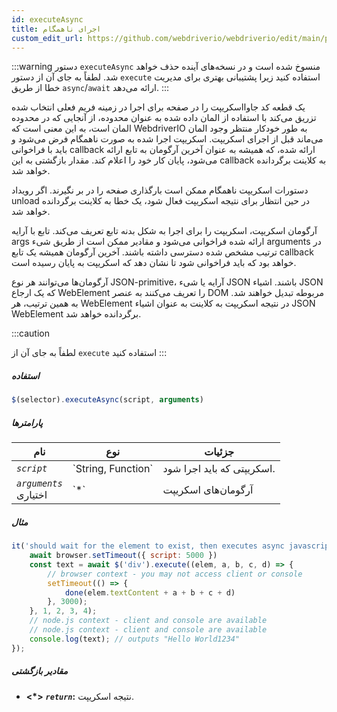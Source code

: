 ```yaml
---
id: executeAsync
title: اجرای ناهمگام
custom_edit_url: https://github.com/webdriverio/webdriverio/edit/main/packages/webdriverio/src/commands/element/executeAsync.ts
---
```


:::warning
دستور `executeAsync` منسوخ شده است و در نسخه‌های آینده حذف خواهد شد.
لطفاً به جای آن از دستور `execute` استفاده کنید زیرا پشتیبانی بهتری برای
مدیریت خطا از طریق `async`/`await` ارائه می‌دهد.
:::

یک قطعه کد جاوااسکریپت را در صفحه برای اجرا در زمینه فریم فعلی انتخاب شده تزریق می‌کند
با استفاده از المان داده شده به عنوان محدوده، از آنجایی که در محدوده المان است، به این معنی است که WebdriverIO 
به طور خودکار منتظر وجود المان می‌ماند قبل از اجرای اسکریپت.
اسکریپت اجرا شده به صورت ناهمگام فرض می‌شود و باید با فراخوانی callback ارائه شده،
که همیشه به عنوان آخرین آرگومان به تابع ارائه می‌شود، پایان کار خود را اعلام کند. مقدار
بازگشتی به این callback به کلاینت برگردانده خواهد شد.

دستورات اسکریپت ناهمگام ممکن است بارگذاری صفحه را در بر نگیرند. اگر رویداد unload در حین انتظار
برای نتیجه اسکریپت فعال شود، یک خطا به کلاینت برگردانده خواهد شد.

آرگومان اسکریپت، اسکریپت را برای اجرا به شکل بدنه تابع تعریف می‌کند. تابع با
آرایه args ارائه شده فراخوانی می‌شود و مقادیر ممکن است از طریق شیء arguments در ترتیب
مشخص شده دسترسی داشته باشند. آخرین آرگومان همیشه یک تابع callback خواهد بود که باید فراخوانی شود
تا نشان دهد که اسکریپت به پایان رسیده است.

آرگومان‌ها می‌توانند هر نوع JSON-primitive، آرایه یا شیء JSON باشند. اشیاء JSON که یک ارجاع WebElement را
تعریف می‌کنند به عنصر DOM مربوطه تبدیل خواهند شد. به همین ترتیب، هر WebElement در نتیجه
اسکریپت به کلاینت به عنوان اشیاء JSON WebElement برگردانده خواهد شد.

:::caution

لطفاً به جای آن از `execute` استفاده کنید
:::

##### استفاده

```js
$(selector).executeAsync(script, arguments)
```

##### پارامترها

<table>
  <thead>
    <tr>
      <th>نام</th><th>نوع</th><th>جزئیات</th>
    </tr>
  </thead>
  <tbody>
    <tr>
      <td><code><var>script</var></code></td>
      <td>`String, Function`</td>
      <td>اسکریپتی که باید اجرا شود.</td>
    </tr>
    <tr>
      <td><code><var>arguments</var></code><br /><span className="label labelWarning">اختیاری</span></td>
      <td>`*`</td>
      <td>آرگومان‌های اسکریپت</td>
    </tr>
  </tbody>
</table>

##### مثال

```js title="executeAsync.js"
it('should wait for the element to exist, then executes async javascript on the page with the element as first argument', async () => {
    await browser.setTimeout({ script: 5000 })
    const text = await $('div').execute((elem, a, b, c, d) => {
        // browser context - you may not access client or console
        setTimeout(() => {
            done(elem.textContent + a + b + c + d)
        }, 3000);
    }, 1, 2, 3, 4);
    // node.js context - client and console are available
    // node.js context - client and console are available
    console.log(text); // outputs "Hello World1234"
});
```

##### مقادیر بازگشتی

- **&lt;*&gt;**
            **<code><var>return</var></code>:**              نتیجه اسکریپت.
